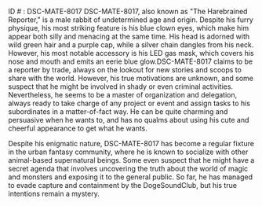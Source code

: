 ID # : DSC-MATE-8017
DSC-MATE-8017, also known as "The Harebrained Reporter," is a male rabbit of undetermined age and origin. Despite his furry physique, his most striking feature is his blue clown eyes, which make him appear both silly and menacing at the same time. His head is adorned with wild green hair and a purple cap, while a silver chain dangles from his neck. However, his most notable accessory is his LED gas mask, which covers his nose and mouth and emits an eerie blue glow.DSC-MATE-8017 claims to be a reporter by trade, always on the lookout for new stories and scoops to share with the world. However, his true motivations are unknown, and some suspect that he might be involved in shady or even criminal activities. Nevertheless, he seems to be a master of organization and delegation, always ready to take charge of any project or event and assign tasks to his subordinates in a matter-of-fact way. He can be quite charming and persuasive when he wants to, and has no qualms about using his cute and cheerful appearance to get what he wants.

Despite his enigmatic nature, DSC-MATE-8017 has become a regular fixture in the urban fantasy community, where he is known to socialize with other animal-based supernatural beings. Some even suspect that he might have a secret agenda that involves uncovering the truth about the world of magic and monsters and exposing it to the general public. So far, he has managed to evade capture and containment by the DogeSoundClub, but his true intentions remain a mystery.